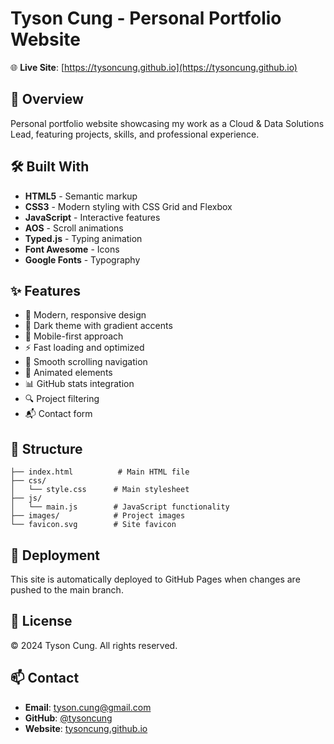 # Tyson Cung - Personal Portfolio Website

🌐 **Live Site**: [https://tysoncung.github.io](https://tysoncung.github.io)

## 🚀 Overview

Personal portfolio website showcasing my work as a Cloud & Data Solutions Lead, featuring projects, skills, and professional experience.

## 🛠️ Built With

- **HTML5** - Semantic markup
- **CSS3** - Modern styling with CSS Grid and Flexbox
- **JavaScript** - Interactive features
- **AOS** - Scroll animations
- **Typed.js** - Typing animation
- **Font Awesome** - Icons
- **Google Fonts** - Typography

## ✨ Features

- 🎨 Modern, responsive design
- 🌙 Dark theme with gradient accents
- 📱 Mobile-first approach
- ⚡ Fast loading and optimized
- 🎯 Smooth scrolling navigation
- 💫 Animated elements
- 📊 GitHub stats integration
- 🔍 Project filtering
- 📬 Contact form

## 📂 Structure

```
├── index.html          # Main HTML file
├── css/
│   └── style.css      # Main stylesheet
├── js/
│   └── main.js        # JavaScript functionality
├── images/            # Project images
└── favicon.svg        # Site favicon
```

## 🚀 Deployment

This site is automatically deployed to GitHub Pages when changes are pushed to the main branch.

## 📝 License

© 2024 Tyson Cung. All rights reserved.

## 📫 Contact

- **Email**: tyson.cung@gmail.com
- **GitHub**: [@tysoncung](https://github.com/tysoncung)
- **Website**: [tysoncung.github.io](https://tysoncung.github.io)